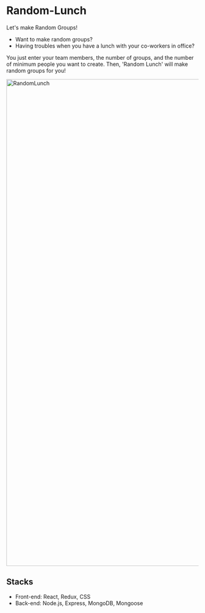 # Random-Lunch

Let's make Random Groups!

* Want to make random groups?
* Having troubles when you have a lunch with your co-workers in office?

You just enter your team members, the number of groups, and the number of minimum people you want to create. Then, 'Random Lunch' will make random groups for you!

<img width="1277" alt="RandomLunch" src="https://user-images.githubusercontent.com/12667405/79350235-2612ff80-7f72-11ea-9927-3f8dac6f8d88.png">

## Stacks
* Front-end: React, Redux, CSS
* Back-end: Node.js, Express, MongoDB, Mongoose
